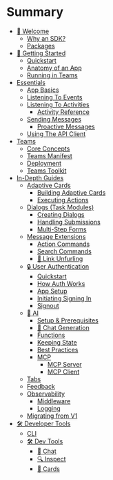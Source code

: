# Summary

- [👋 Welcome](./1.welcome/README.md)
  - [Why an SDK?](./1.welcome/1.need-for-sdk.md)
  - [Packages](./1.welcome/2.packages.md)
- [🚀 Getting Started](./2.getting-started/README.md)
  - [Quickstart](./2.getting-started/1.quickstart.md)
  - [Anatomy of an App](./2.getting-started/2.code-basics.md)
  - [Running in Teams](./2.getting-started/3.running-in-teams.md)
- [Essentials](./3.essentials/README.md)
  - [App Basics](./3.essentials/1.app-class.md)
  - [Listening To Events](./3.essentials/1.on-event.md)
  - [Listening To Activities](./3.essentials/2.on-activity.md)
    - [Activity Reference](./3.essentials/activity-ref.md)
  - [Sending Messages](./3.essentials/4.sending-messages.md)
    - [Proactive Messages](./3.essentials/5.proactive-messaging.md)
  - [Using The API Client](./3.essentials/6.api.md)
- [Teams](./4.teams/README.md)
  - [Core Concepts](./4.teams/1.core-concepts.md)
  - [Teams Manifest]()
  - [Deployment]()
  - [Teams Toolkit]()
- [In-Depth Guides](./5.in-depth-guides/README.md)
  - [Adaptive Cards](./5.in-depth-guides/1.cards/README.md)
    - [Building Adaptive Cards](./5.in-depth-guides/1.cards/1.building-adaptive-cards.md)
    - [Executing Actions](./5.in-depth-guides/1.cards/2.executing-actions.md)
  - [Dialogs (Task Modules)](./5.in-depth-guides/2.dialogs/README.md)
    - [Creating Dialogs](./5.in-depth-guides/2.dialogs/1.creating-dialogs.md)
    - [Handling Submissions](./5.in-depth-guides/2.dialogs/2.handling-dialog-submissions.md)
    - [Multi-Step Forms](./5.in-depth-guides/2.dialogs/3.handling-multi-step-forms.md)
  - [Message Extensions](./5.in-depth-guides/3.message-extensions/README.md)
    - [Action Commands](./5.in-depth-guides/3.message-extensions/1.action-commands.md)
    - [Search Commands](./5.in-depth-guides/3.message-extensions/2.search-commands.md)
    - [🔗 Link Unfurling](./5.in-depth-guides/3.message-extensions/3.link-unfurling.md)
  - [🔒 User Authentication](./5.in-depth-guides/4.auth/README.md)
    - [Quickstart](./5.in-depth-guides/4.auth/1.quickstart.md)
    - [How Auth Works](./5.in-depth-guides/4.auth/2.auth-sso.md)
    - [App Setup](./5.in-depth-guides/4.auth/3.setup.md)
    - [Initiating Signing In](./5.in-depth-guides/4.auth/4.signin.md)
    - [Signout](./5.in-depth-guides/4.auth/5.signout.md)
  - [🤖 AI](./5.in-depth-guides/5.ai/README.md)
    - [Setup & Prerequisites](./5.in-depth-guides/5.ai/1.setup-and-prereqs.md)
    - [💬 Chat Generation](./5.in-depth-guides/5.ai/2.chat.md)
    - [Functions](./5.in-depth-guides/5.ai/3.function-calling.md)
    - [Keeping State](./5.in-depth-guides/5.ai/4.keeping-state.md)
    - [Best Practices](./5.in-depth-guides/5.ai/5.best-practices.md)
    - [MCP](./5.in-depth-guides/5.ai/6.mcp/README.md)
      - [MCP Server](./5.in-depth-guides/5.ai/6.mcp/1.mcp-server.md)
      - [MCP Client](./5.in-depth-guides/5.ai/6.mcp/2.mcp-client.md)
  - [Tabs]()
  - [Feedback](./5.in-depth-guides/6.feedback.md)
  - [Observability]()
    - [Middleware](./5.in-depth-guides/6.observability/1.middleware.md)
    - [Logging](./5.in-depth-guides/6.observability/2.logging.md)
  - [Migrating from V1]()
- [🛠️ Developer Tools](./7.developer-tools/README.md)
  - [CLI](./7.developer-tools/1.cli/README.md)
  - [🛠️ Dev Tools](./7.developer-tools/2.devtools/README.md)
    - [💬 Chat](./7.developer-tools/2.devtools/1.chat.md)
    - [🔍 Inspect](./7.developer-tools/2.devtools/2.inspect.md)
    - [🪪 Cards](./7.developer-tools/2.devtools/3.cards.md)